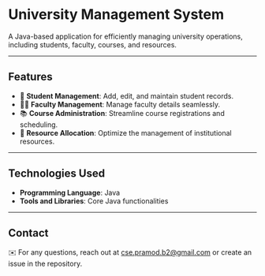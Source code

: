 # University Management System

A Java-based application for efficiently managing university operations, including students, faculty, courses, and resources.

---

## Features

- 📘 **Student Management**: Add, edit, and maintain student records.
- 👩‍🏫 **Faculty Management**: Manage faculty details seamlessly.
- 📚 **Course Administration**: Streamline course registrations and scheduling.
- 🏫 **Resource Allocation**: Optimize the management of institutional resources.

---

## Technologies Used

- **Programming Language**: Java
- **Tools and Libraries**: Core Java functionalities

---

## Contact
✉️ For any questions, reach out at cse.pramod.b2@gmail.com or create an issue in the repository.
